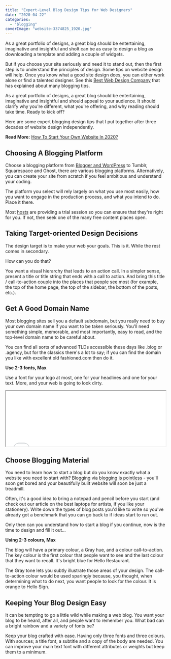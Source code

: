 ```yaml
---
title: "Expert-Level Blog Design Tips for Web Designers"
date: "2020-04-22"
categories: 
  - "blogging"
coverImage: "website-3374825_1920.jpg"
---
```


As a great portfolio of designs, a great blog should be entertaining, imaginative and insightful and shoIt can be as easy to design a blog as downloading a template and adding a couple of widgets.

But if you choose your site seriously and need it to stand out, then the first step is to understand the principles of design. Some tips on website design will help. Once you know what a good site design does, you can either work alone or find a talented designer. See this [Best Web Design Company](http://licreativetechnologies.com/web-design-company) that has explained about many blogging tips.

As a great portfolio of designs, a great blog should be entertaining, imaginative and insightful and should appeal to your audience. It should clarify why you're different, what you're offering, and why reading should take time. Ready to kick off?

Here are some expert blogging design tips that I put together after three decades of website design independently.

**Read More:** [How To Start Your Own Website In 2020?](https://sastaeinstein.com/start-a-blog-2020/)

## Choosing A Blogging Platform

Choose a blogging platform from [Blogger and WordPress](https://sastaeinstein.com/how-to-start-a-blog-and-what-platform-we-should-choose-2017/) to Tumblr, Squarespace and Ghost, there are various blogging platforms. Alternatively, you can create your site from scratch if you feel ambitious and understand your coding.

The platform you select will rely largely on what you use most easily, how you want to engage in the production process, and what you intend to do. Place it there.

Most [hosts](https://sastaeinstein.com/hostinger-hosting-review/) are providing a trial session so you can ensure that they're right for you. If not, then seek one of the many free content places open.

## Taking Target-oriented Design Decisions

The design target is to make your web your goals. This is it. While the rest comes in secondary.

How can you do that?

You want a visual hierarchy that leads to an action call. In a simpler sense, present a title or title string that ends with a call to action. And bring this title / call-to-action couple into the places that people see most (for example, the top of the home page, the top of the sidebar, the bottom of the posts, etc.).

## Get A Good Domain Name

Most blogging sites sell you a default subdomain, but you really need to buy your own domain name if you want to be taken seriously. You'll need something simple, memorable, and most importantly, easy to read, and the top-level domain name to be careful about.

You can find all sorts of advanced TLDs accessible these days like .blog or .agency, but for the classics there's a lot to say; if you can find the domain you like with excellent old fashioned.com then do it.

**Use 2-3 fonts, Max** 

Use a font for your logo at most, one for your headlines and one for your text. More, and your web is going to look dirty.

<iframe src="//www.bluehost.com/web-hosting/domaincheckapi/?affiliate=emadx" width="100%" height="175"></iframe>

## Choose Blogging Material

You need to learn how to start a blog but do you know exactly what a website you need to start with? Blogging via [blogging is pointless](https://www.linkedin.com/pulse/20141128104243-49144655-your-company-blog-a-waste-of-time) - you'll soon get bored and your beautifully built website will soon be just a treadmill.

Often, it's a good idea to bring a notepad and pencil before you start (and check out our article on the best laptops for artists, if you like your stationery). Write down the types of blog posts you'd like to write so you've already got a benchmark that you can go back to if ideas start to run out.

Only then can you understand how to start a blog if you continue, now is the time to design and fill it out...

**Using 2-3 colours, Max** 

The blog will have a primary colour, a Gray hue, and a colour call-to-action. The key colour is the first colour that people want to see and the last colour that they want to recall. It's bright blue for Hello Restaurant.

The Gray tone lets you subtly illustrate those areas of your design. The call-to-action colour would be used sparingly because, you thought, when determining what to do next, you want people to look for the colour. It is orange to Hello Sign.

## Keeping Your Blog Design Easy

It can be tempting to go a little wild while making a web blog. You want your blog to be heard, after all, and people want to remember you. What bad can a bright rainbow and a variety of fonts be?

Keep your blog crafted with ease. Having only three fonts and three colours. With sources; a title font, a subtitle and a copy of the body are needed. You can improve your main text font with different attributes or weights but keep them to a minimum.
